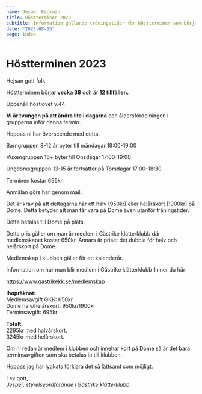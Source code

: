 ```yaml
---
name: Jesper Bäckman
title: Höstterminen 2023
subtitle: Information gällande träningstider för höstterminen som börjar vecka 38.
date: "2023-08-15"
page: index
---
```


# Höstterminen 2023

Hejsan gott folk.

Höstterminen börjar **vecka 38** och är **12 tillfällen.**

Uppehåll höstlovet v.44. 

**Vi är tvungen på att ändra lite i dagarna** och åldersfördelningen i grupperna inför denna termin. 

Hoppas ni har överseende med detta. 

Barngruppen 8-12 år byter till måndagar 18:00-19:00

Vuxengruppen 16+ byter till Onsdagar 17:00-19:00

Ungdomsgruppen 13-15 år fortsätter på Torsdagar 17:00-18:30

Terminen kostar 695kr. 

Anmälan görs här genom mail. 

Det är krav på att deltagarna har ett halv (950kr) eller helårskort (1900kr) på Dome. Detta betyder att man får vara på Dome även utanför träningstider. 

Detta betalas till Dome på plats. 

Detta pris gäller om man är medlem i Gästrike klätterklubb där medlemskapet kostar 650kr. Annars är priset det dubbla för halv och helårskort på Dome. 

Medlemskap i klubben gäller för ett kalenderår.

Information om hur man blir medlem i Gästrike klätterklubb finner du här:

https://www.gastrikekk.se/medlemskap


**Ihopräknat:** \
Medlemsavgift GKK: 650kr\
Dome halv/helårskort: 950kr/1900kr\
Terminsavgift: 695kr

**Totalt:** \
2295kr med halvårskort. \
3245kr med helårskort.

Om ni redan är medlem i klubben och innehar kort på Dome så är det bara terminsavgiften som ska betalas in till klubben. 

Hoppas jag har lyckats förklara det så lättsamt som möjligt.

Lev gott,\
*Jesper, styrelseordförande i Gästrike klätterklubb*
